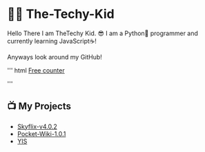 # 👨‍💻 The-Techy-Kid
Hello There I am TheTechy Kid. 😎
I am a Python🐍 programmer and currently learning JavaScript☕!

Anyways look around my GitHub!

''' html
 <a href='http://www.freevisitorcounters.com'>Free counter</a> <script type='text/javascript' src='https://www.freevisitorcounters.com/auth.php?id=7c0f69d80f5e63fca79417e36dc3889036470d32'></script>
<script type="text/javascript" src="https://www.freevisitorcounters.com/en/home/counter/1008627/t/5"></script>
'''

## 📺 My Projects

* [Skyflix-v4.0.2](https://github.com/TheTechyKid/Skyflix-v4.0.2)
* [Pocket-Wiki-1.0.1](https://github.com/TheTechyKid/Pocket-Wiki-1.0.1)
* [YIS](https://github.com/TheTechyKid/YIS)
